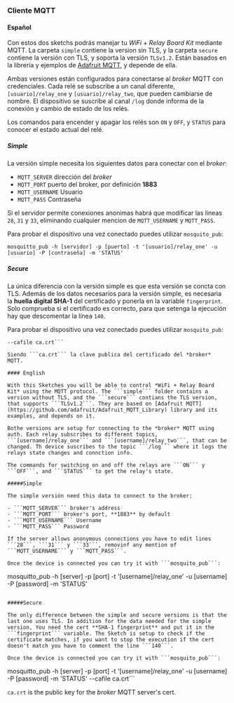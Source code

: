 ### Cliente MQTT

#### Español

Con estos dos sketchs podrás manejar tu *WiFi + Relay Board Kit* mediante MQTT. La carpeta ```simple``` contiene la version sin TLS, y la carpeta ```secure``` contiene la versión con TLS, y soporta la versión ```TLSv1.2```. Están basados en la librería y ejemplos de [Adafruit MQTT](https://github.com/adafruit/Adafruit_MQTT_Library), y depende de ella.

Ambas versiones están configurados para conectarse al *broker* MQTT con credenciales. Cada relé se subscribe a un canal diferente, ```[usuario]/relay_one``` y ```[usuario]/relay_two```, que pueden cambiarse de nombre. El dispositivo se suscribe al canal ```/log``` donde informa de la conexión y cambio de estado de los relés.

Los comandos para encender y apagar los relés son ```ON``` y ```OFF```, y ```STATUS``` para conocer el estado actual del relé.

##### Simple

La versión simple necesita los siguientes datos para conectar con el *broker*:

- ```MQTT_SERVER``` dirección del *broker*
- ```MQTT_PORT``` puerto del broker, por definición **1883**
- ```MQTT_USERNAME``` Usuario
- ```MQTT_PASS``` Contraseña

Si el servidor permite conexiones anonimas habrá que modificar las lineas ```28```, ```31``` y ```33```, eliminando cualquier mencion de ```MQTT_USERNAME``` y ```MQTT_PASS```.

Para probar el dispositivo una vez conectado puedes utilizar ```mosquito_pub```:

```
mosquitto_pub -h [servidor] -p [puerto] -t '[usuario]/relay_one' -u [usuario] -P [contraseña] -m 'STATUS'
```

##### Secure

La única diferencia con la versión simple es que esta versión se concta con TLS. Además de los datos necesarios para la versión simple, es necesaria la **huella digital SHA-1** del certificado y ponerla en la variable ```fingerprint```. Solo comprueba si el certificado es correcto, para que setenga la ejecución hay que descomentar la línea ```140```.

Para probar el dispositivo una vez conectado puedes utilizar ```mosquito_pub```:

```mosquitto_pub -h [servidor] -p [puerto] -t '[usuario]/relay_one' -u [usuario] -P [contraseña] -m 'STATUS'
--cafile ca.crt```

Siendo ```ca.crt``` la clave publica del certificado del *broker* MQTT.

#### English

With this Sketches you will be able to control *WiFi + Relay Board Kit* using the MQTT protocol. The ```simple``` folder contains a version without TLS, and the ```secure``` contians the TLS version, that supports ```TLSv1.2```. They are based on [Adafruit MQTT](https://github.com/adafruit/Adafruit_MQTT_Library) library and its examples, and depends on it.

Bothe versions are setup for connecting to the *broker* MQTT using auth. Each relay subscribes to different topics, ```[username]/relay_one``` and ```[username]/relay_two```, that can be changed. Th device suscribes to the topic ```/log``` where it logs the relays state changes and connction info.

The commands for switching on and off the relays are ```ON``` y ```OFF```, and ```STATUS``` to get the relay's state.

#####Simple

The simple versión need this data to connect to the broker:

- ```MQTT_SERVER``` broker's address
- ```MQTT_PORT``` broker's port, **1883** by default
- ```MQTT_USERNAME``` Username
- ```MQTT_PASS``` Password

If the server allows anonymous connections you have to edit lines ```28```, ```31``` y ```33```, removinf any mention of ```MQTT_USERNAME``` y ```MQTT_PASS```.

Once the device is connected you can try it with ```mosquito_pub```:

```
mosquitto_pub -h [server] -p [port] -t '[username]/relay_one' -u [username] -P [password] -m 'STATUS'
```

#####Secure

The only difference between the simple and secure versions is that the last one uses TLS. In addition for the data needed for the simple version, You need the cert **SHA-1 fingerprint** and put it in the ```fingerprint``` variable. The Sketch is setup to check if the certificate matches, if you want to stop the execution if the cert doesn't match you have to comment the line ```140```.

Once the device is connected you can try it with ```mosquito_pub```:

```
mosquitto_pub -h [server] -p [port] -t '[username]/relay_one' -u [username] -P [password] -m 'STATUS'
--cafile ca.crt```

```ca.crt``` is the public key for the *broker* MQTT server's cert.

